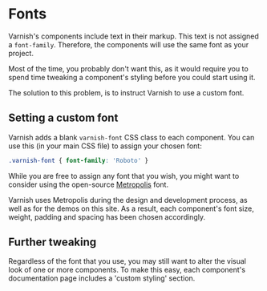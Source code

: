 # Fonts

Varnish's components include text in their markup. This text is not assigned a `font-family`. Therefore, the components will use the same font as your project.

Most of the time, you probably don't want this, as it would require you to spend time tweaking a component's styling before you could start using it.

The solution to this problem, is to instruct Varnish to use a custom font.

## Setting a custom font

Varnish adds a blank `varnish-font` CSS class to each component. You can use this (in your main CSS file) to assign your chosen font:

```css
.varnish-font { font-family: 'Roboto' }
```

While you are free to assign any font that you wish, you might want to consider using the open-source [Metropolis](https://github.com/dw5/Metropolis) font.

Varnish uses Metropolis during the design and development process, as well as for the demos on this site. As a result, each component's font size, weight, padding and spacing has been chosen accordingly.

## Further tweaking

Regardless of the font that you use, you may still want to alter the visual look of one or more components. To make this easy, each component's documentation page includes a 'custom styling' section.